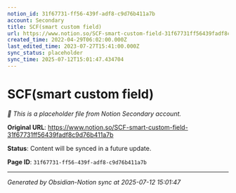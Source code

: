 ```yaml
---
notion_id: 31f67731-ff56-439f-adf8-c9d76b411a7b
account: Secondary
title: SCF(smart custom field)
url: https://www.notion.so/SCF-smart-custom-field-31f67731ff56439fadf8c9d76b411a7b
created_time: 2022-04-29T06:02:00.000Z
last_edited_time: 2023-07-27T15:41:00.000Z
sync_status: placeholder
sync_time: 2025-07-12T15:01:47.434704
---
```


# SCF(smart custom field)

*🔄 This is a placeholder file from Notion Secondary account.*

**Original URL**: https://www.notion.so/SCF-smart-custom-field-31f67731ff56439fadf8c9d76b411a7b

**Status**: Content will be synced in a future update.

**Page ID**: `31f67731-ff56-439f-adf8-c9d76b411a7b`

---

*Generated by Obsidian-Notion sync at 2025-07-12 15:01:47*

